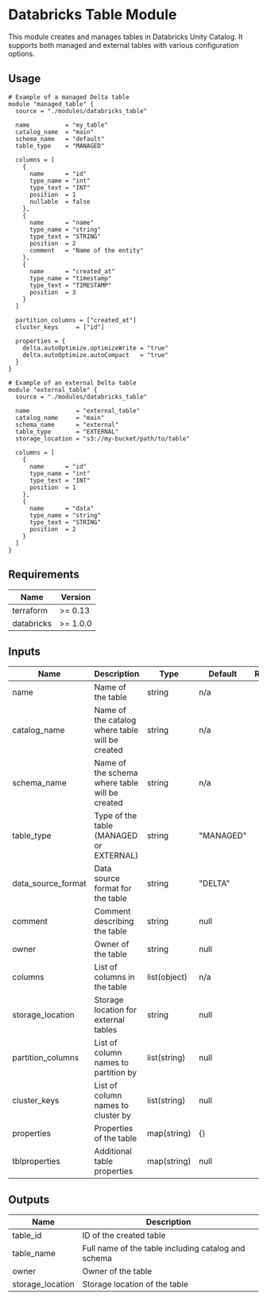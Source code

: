 # Databricks Table Module

This module creates and manages tables in Databricks Unity Catalog. It supports both managed and external tables with various configuration options.

## Usage

```hcl
# Example of a managed Delta table
module "managed_table" {
  source = "./modules/databricks_table"

  name          = "my_table"
  catalog_name  = "main"
  schema_name   = "default"
  table_type    = "MANAGED"

  columns = [
    {
      name      = "id"
      type_name = "int"
      type_text = "INT"
      position  = 1
      nullable  = false
    },
    {
      name      = "name"
      type_name = "string"
      type_text = "STRING"
      position  = 2
      comment   = "Name of the entity"
    },
    {
      name      = "created_at"
      type_name = "timestamp"
      type_text = "TIMESTAMP"
      position  = 3
    }
  ]

  partition_columns = ["created_at"]
  cluster_keys     = ["id"]

  properties = {
    delta.autoOptimize.optimizeWrite = "true"
    delta.autoOptimize.autoCompact   = "true"
  }
}

# Example of an external Delta table
module "external_table" {
  source = "./modules/databricks_table"

  name             = "external_table"
  catalog_name     = "main"
  schema_name      = "external"
  table_type       = "EXTERNAL"
  storage_location = "s3://my-bucket/path/to/table"

  columns = [
    {
      name      = "id"
      type_name = "int"
      type_text = "INT"
      position  = 1
    },
    {
      name      = "data"
      type_name = "string"
      type_text = "STRING"
      position  = 2
    }
  ]
}
```

## Requirements

| Name | Version |
|------|---------|
| terraform | >= 0.13 |
| databricks | >= 1.0.0 |

## Inputs

| Name | Description | Type | Default | Required |
|------|-------------|------|---------|:--------:|
| name | Name of the table | string | n/a | yes |
| catalog_name | Name of the catalog where table will be created | string | n/a | yes |
| schema_name | Name of the schema where table will be created | string | n/a | yes |
| table_type | Type of the table (MANAGED or EXTERNAL) | string | "MANAGED" | no |
| data_source_format | Data source format for the table | string | "DELTA" | no |
| comment | Comment describing the table | string | null | no |
| owner | Owner of the table | string | null | no |
| columns | List of columns in the table | list(object) | n/a | yes |
| storage_location | Storage location for external tables | string | null | no |
| partition_columns | List of column names to partition by | list(string) | null | no |
| cluster_keys | List of column names to cluster by | list(string) | null | no |
| properties | Properties of the table | map(string) | {} | no |
| tblproperties | Additional table properties | map(string) | null | no |

## Outputs

| Name | Description |
|------|-------------|
| table_id | ID of the created table |
| table_name | Full name of the table including catalog and schema |
| owner | Owner of the table |
| storage_location | Storage location of the table |